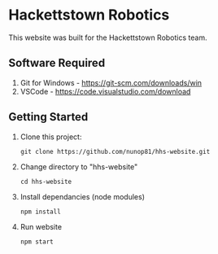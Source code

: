 # Hackettstown Robotics

This website was built for the Hackettstown Robotics team.

## Software Required
1. Git for Windows - https://git-scm.com/downloads/win
2. VSCode - https://code.visualstudio.com/download

## Getting Started

1. Clone this project:

    ```
    git clone https://github.com/nunop81/hhs-website.git
    ```

2. Change directory to "hhs-website"

    ```
    cd hhs-website
    ```

3. Install dependancies (node modules)

    ```
    npm install
    ```

4. Run website

    ```
    npm start
    ```
